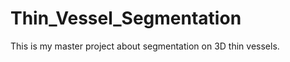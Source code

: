Thin_Vessel_Segmentation
========================
This is my master project about segmentation on 3D thin vessels. 
